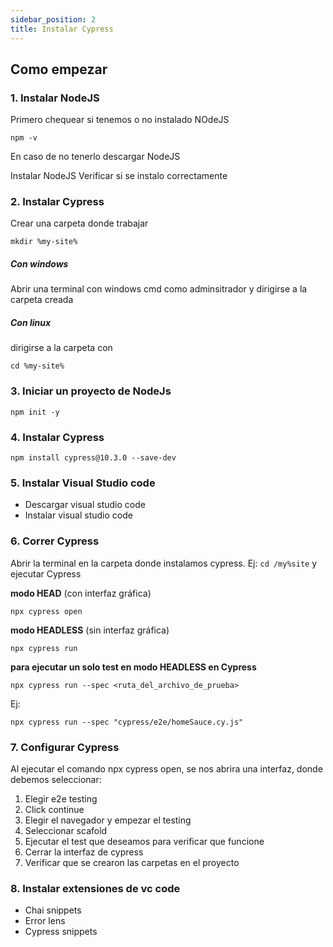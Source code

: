 ```yaml
---
sidebar_position: 2
title: Instalar Cypress
---
```


## Como empezar

### 1. Instalar NodeJS

Primero chequear si tenemos o no instalado NOdeJS
~~~
npm -v 
~~~
En caso de no tenerlo descargar NodeJS

  Instalar NodeJS
  Verificar si se instalo correctamente

### 2. Instalar Cypress
Crear una carpeta donde trabajar
~~~
mkdir %my-site%
~~~

##### Con windows
Abrir una terminal
con windows cmd como adminsitrador y dirigirse a la carpeta creada

##### Con linux
dirigirse a la carpeta con
~~~
cd %my-site%
~~~

### 3. Iniciar un proyecto de NodeJs
~~~
npm init -y
~~~

### 4. Instalar Cypress
~~~
npm install cypress@10.3.0 --save-dev
~~~

### 5. Instalar Visual Studio code
  
- Descargar visual studio code
- Instalar visual studio code
  
### 6. Correr Cypress
 Abrir la terminal en la carpeta donde instalamos cypress. 
Ej: `cd /my%site` y ejecutar Cypress

 **modo HEAD** (con interfaz gráfica)
 ~~~
 npx cypress open
 ~~~
**modo HEADLESS** (sin interfaz gráfica)
```
npx cypress run
```
**para ejecutar un solo test en modo HEADLESS en Cypress**
```
npx cypress run --spec <ruta_del_archivo_de_prueba>
```
Ej:
```
npx cypress run --spec "cypress/e2e/homeSauce.cy.js"
```


### 7. Configurar Cypress
Al ejecutar el comando npx cypress open, se nos abrira una interfaz, donde debemos seleccionar:

1. Elegir e2e testing
2. Click continue
3. Elegir el navegador y empezar el testing
4. Seleccionar scafold 
5. Ejecutar el test que deseamos para verificar que funcione
6. Cerrar la interfaz de cypress
7. Verificar que se crearon las carpetas en el proyecto

### 8. Instalar extensiones de vc code
  - Chai snippets
  - Error lens
  - Cypress snippets
